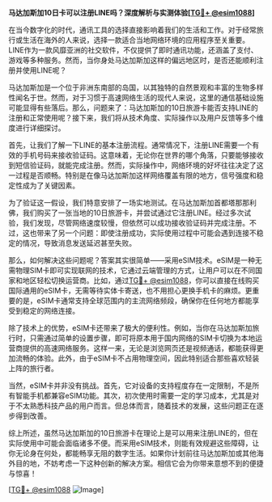 **马达加斯加10日卡可以注册LINE吗？深度解析与实测体验[[TG💪+ @esim1088](https://t.me/s/esim1088)]**

在当今数字化的时代，通讯工具的选择直接影响着我们的生活和工作。对于经常旅行或生活在海外的人来说，选择一款适合当地网络环境的应用程序至关重要。LINE作为一款风靡亚洲的社交软件，不仅提供了即时通讯功能，还涵盖了支付、游戏等多种服务。然而，当你身处马达加斯加这样的偏远地区时，是否还能顺利注册并使用LINE呢？

马达加斯加是一个位于非洲东南部的岛国，以其独特的自然景观和丰富的生物多样性闻名于世。然而，对于习惯于高速网络生活的现代人来说，这里的通信基础设施可能显得有些落后。那么，问题来了：马达加斯加的10日旅游卡能否支持LINE的注册和正常使用呢？接下来，我们将从技术角度、实际操作以及用户反馈等多个维度进行详细探讨。

首先，让我们了解一下LINE的基本注册流程。通常情况下，注册LINE需要一个有效的手机号码来接收验证码。这意味着，无论你在世界的哪个角落，只要能够接收到短信验证码，就能完成注册。然而，实际操作中，网络环境的好坏往往决定了这一过程是否顺畅。特别是在像马达加斯加这样网络覆盖有限的地方，信号强度和稳定性成为了关键因素。

为了验证这一假设，我们特意安排了一场实地测试。在马达加斯加首都塔那那利佛，我们购买了一张当地的10日旅游卡，并尝试通过它注册LINE。经过多次试验，我们发现，尽管网络速度较慢，但依然可以成功接收验证码并完成注册。不过，这也带来了另一个问题：即使注册成功，实际使用过程中可能会遇到连接不稳定的情况，导致消息发送延迟甚至失败。

那么，如何解决这些问题呢？答案其实很简单——采用eSIM技术。eSIM是一种无需物理SIM卡即可实现联网的技术，它通过云端管理的方式，让用户可以在不同国家和地区轻松切换运营商。比如，通过[TG💪+ @esim1088](https://t.me/s/esim1088)，你可以直接在线购买国际通用的eSIM卡，无需等待实体卡寄送，也不用担心更换手机卡的麻烦。更重要的是，eSIM卡通常支持全球范围内的主流网络频段，确保你在任何地方都能享受到稳定的网络连接。

除了技术上的优势，eSIM卡还带来了极大的便利性。例如，当你在马达加斯加旅行时，只需通过简单的设置步骤，即可将原本用于国内网络的SIM卡切换为本地运营商提供的高速网络服务。这样一来，无论是浏览网页还是视频通话，都能获得更加流畅的体验。此外，由于eSIM卡不占用物理空间，因此特别适合那些喜欢轻装上阵的旅行者。

当然，eSIM卡并非没有挑战。首先，它对设备的支持程度存在一定限制，不是所有智能手机都兼容eSIM功能。其次，初次使用时需要一定的学习成本，尤其是对于不太熟悉科技产品的用户而言。但总体而言，随着技术的发展，这些问题正在逐步得到改善。

综上所述，虽然马达加斯加的10日旅游卡在理论上是可以用来注册LINE的，但在实际使用中可能会面临诸多不便。而采用eSIM技术，则能有效规避这些障碍，让你无论身在何处，都能畅享无阻的数字生活。如果你计划前往马达加斯加或其他海外目的地，不妨考虑一下这种创新的解决方案。相信它会为你带来意想不到的便捷与惊喜！

[[TG💪+ @esim1088](https://t.me/s/esim1088) ![Image](https://i.postimg.cc/4NQfJmqS/Snipaste-2025-05-13-00-14-12.png)]